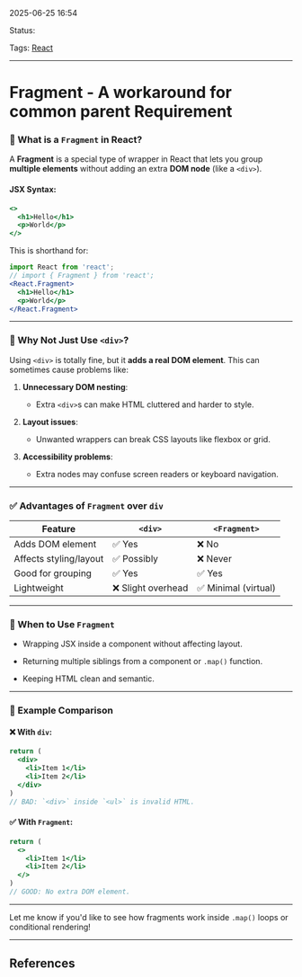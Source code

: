 
2025-06-25 16:54

Status:

Tags: [React](../../../3%20-%20Tags/React.md)

---
# Fragment - A workaround for common parent Requirement

### 🔹 What is a `Fragment` in React?

A **Fragment** is a special type of wrapper in React that lets you group **multiple elements** without adding an extra **DOM node** (like a `<div>`).

#### JSX Syntax:

```jsx
<>
  <h1>Hello</h1>
  <p>World</p>
</>
```

This is shorthand for:

```jsx
import React from 'react';
// import { Fragment } from 'react';
<React.Fragment>
  <h1>Hello</h1>
  <p>World</p>
</React.Fragment>
```

---

### 🔹 Why Not Just Use `<div>`?

Using `<div>` is totally fine, but it **adds a real DOM element**. This can sometimes cause problems like:

1. **Unnecessary DOM nesting**:
    
    - Extra `<div>`s can make HTML cluttered and harder to style.
        
2. **Layout issues**:
    
    - Unwanted wrappers can break CSS layouts like flexbox or grid.
        
3. **Accessibility problems**:
    
    - Extra nodes may confuse screen readers or keyboard navigation.
        

---

### ✅ Advantages of `Fragment` over `div`

|Feature|`<div>`|`<Fragment>`|
|---|---|---|
|Adds DOM element|✅ Yes|❌ No|
|Affects styling/layout|✅ Possibly|❌ Never|
|Good for grouping|✅ Yes|✅ Yes|
|Lightweight|❌ Slight overhead|✅ Minimal (virtual)|

---

### 🧠 When to Use `Fragment`

- Wrapping JSX inside a component without affecting layout.
    
- Returning multiple siblings from a component or `.map()` function.
    
- Keeping HTML clean and semantic.
    

---

### 🧪 Example Comparison

#### ❌ With `div`:

```jsx
return (
  <div>
    <li>Item 1</li>
    <li>Item 2</li>
  </div>
)
// BAD: `<div>` inside `<ul>` is invalid HTML.
```

#### ✅ With `Fragment`:

```jsx
return (
  <>
    <li>Item 1</li>
    <li>Item 2</li>
  </>
)
// GOOD: No extra DOM element.
```

---

Let me know if you'd like to see how fragments work inside `.map()` loops or conditional rendering!

---
## References


